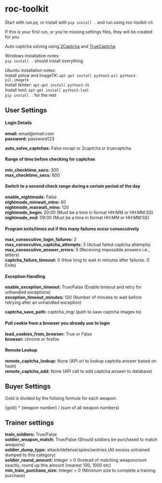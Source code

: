 # roc-toolkit

Start with run.py, or install with `pip install .` and run using roc-toolkit-cli

If this is your first run, or you're missing settings files, they will be created for you

Auto captcha solving using [2Captcha](https://2captcha.com/) and [TrueCaptcha](https://truecaptcha.org/)

Windows installation notes:  
`pip install .` should install everything

Ubuntu installation notes:  
Install pillow and ImageTK:
`apt-get install python3-pil python3-pil.imagetk`  
Install tkinter:
`apt-get install python3-tk`  
Install lxml:
`apt-get install python3-lxml`  
`pip install .` for the rest

## User Settings

#### Login Details

**email:** email<span>@email.</span>com  
**password:** password123

**auto_solve_captchas:** False rocapi or 2captcha or truecaptcha

#### Range of time before checking for captchas

**min_checktime_secs:** 300  
**max_checktime_secs:** 600

#### Switch to a second check range during a certain period of the day

**enable_nightmode:** False  
**nightmode_minwait_mins:** 60  
**nightmode_maxwait_mins:** 120  
**nightmode_begin:** 20:00 (Must be a time in format HH:MM or HH:MM:SS)  
**nightmode_end:** 09:00 (Must be a time in format HH:MM or HH:MM:SS)

#### Program exits/times out if this many failures occur consecutively

**max_consecutive_login_failures:** 2  
**max_consecutive_captcha_attempts:** 3 (Actual failed captcha attempts)  
**max_consecutive_answer_errors:** 5 (Receiving impossible answers i.e., letters)  
**captcha_failure_timeout:** 0 (How long to wait in minutes after failures. 0 Exits)

#### Exception Handling

**enable_exception_timeout:** True/False (Enable timeout and retry for unhandled exceptions)  
**exception_timeout_minutes:** 120 (Number of minutes to wait before retrying after an unhandled exception)

**captcha_save_path:** captcha_img/ (path to save captcha images to)

#### Pull cookie from a browser you already use to login

**load_cookies_from_browser:** True or False  
**browser:** chrome or firefox

#### Remote Lookup

**remote_captcha_lookup:** None (API url to lookup captcha answer based on hash)  
**remote_captcha_add:** None (API call to add captcha answer to database)

## Buyer Settings

Gold is divided by the folloing formula for each weapon:

(gold) \* (weapon number) / (sum of all weapon numbers)

## Trainer settings

**train_soldiers:** True/False  
**soldier_weapon_match:** True/False (Should soldiers be purchased to match weapons)  
**soldier_dump_type:** attack/defense/spies/sentries (All excess untrained dumped to this category)  
**soldier_round_amount:** Integer > 0 (Instead of matching weaponcount exactly, round up this amount (nearest 100, 1000 etc)  
**min_train_purchase_size:** Integer > 0 (Minimum size to complete a training purchase)

